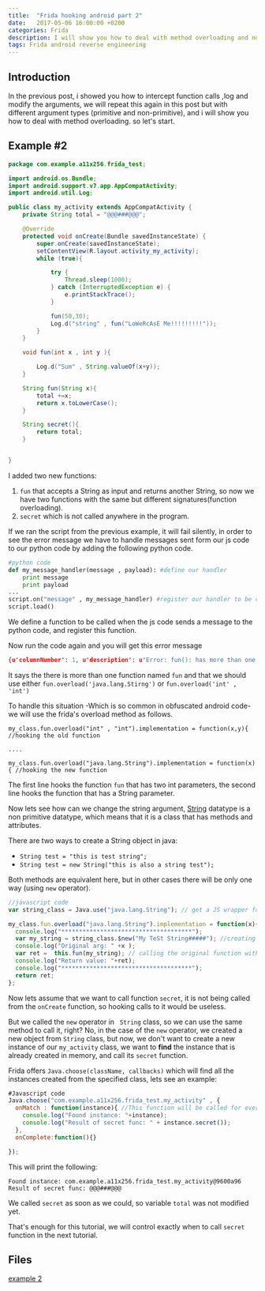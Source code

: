 ```yaml
---
title:  "Frida hooking android part 2"
date:   2017-05-06 16:00:00 +0200
categories: Frida
description: I will show you how to deal with method overloading and non-primitive datatypes.
tags: Frida android reverse engineering
---
```

## **Introduction**

In the previous post, i showed you how to intercept function calls ,log and modify the arguments, we will repeat this again in this post but with different argument types (primitive and non-primitive), and  i will show you how to deal with method overloading. so let's start.



## Example #2

```java
package com.example.a11x256.frida_test;

import android.os.Bundle;
import android.support.v7.app.AppCompatActivity;
import android.util.Log;

public class my_activity extends AppCompatActivity {
    private String total = "@@@###@@@";

    @Override
    protected void onCreate(Bundle savedInstanceState) {
        super.onCreate(savedInstanceState);
        setContentView(R.layout.activity_my_activity);
        while (true){

            try {
                Thread.sleep(1000);
            } catch (InterruptedException e) {
                e.printStackTrace();
            }

            fun(50,30);
            Log.d("string" , fun("LoWeRcAsE Me!!!!!!!!!"));
        }
    }

    void fun(int x , int y ){

        Log.d("Sum" , String.valueOf(x+y));
    }

    String fun(String x){
        total +=x;
        return x.toLowerCase();
    }

    String secret(){
        return total;
    }


}

```

I added two new functions:

1. `fun` that accepts a String as input and returns another String, so now we have two functions with the same but different signatures(function overloading).
2. `secret` which is not called anywhere in the program.



If we ran the script from the previous example, it will fail silently, in order to see the error message we have to handle messages sent form our js code to our python code by adding the following python code.

```python
#python code
def my_message_handler(message , payload): #define our handler
	print message
	print payload
...
script.on("message" , my_message_handler) #register our handler to be called
script.load()

```

We define a function to be called when the js code sends a message to the python code, and register this function.

Now run the code again and you will get this error message

```json
{u'columnNumber': 1, u'description': u"Error: fun(): has more than one overload, use .overload(<signature>) to choose from:\n\t.overload('java.lang.String')\n\t.overload('int', 'int')",...

```

It says the there is more than one function named `fun` and that we should use either `fun.overload('java.lang.Stirng')` or `fun.overload('int' , 'int')`



To handle this situation -Which is so common in obfuscated android code- we will use the frida's overload method as follows.

```
my_class.fun.overload("int" , "int").implementation = function(x,y){ //hooking the old function

....

my_class.fun.overload("java.lang.String").implementation = function(x){ //hooking the new function

```

The first line hooks the function `fun` that has two int parameters, the second line hooks the function that has a String parameter.

Now lets see how can we change the string argument, [String](https://docs.oracle.com/javase/8/docs/api/java/lang/String.html) datatype is a non primitive datatype, which means that it is a class that has methods and attributes.

There are two ways to create a String object in java:

- `String test = "this is test string";`
- `String test = new String("this is also a string test");`

Both methods are equivalent here, but in other cases there will be only one way (using `new` operator).

```javascript
//javascript code
var string_class = Java.use("java.lang.String"); // get a JS wrapper for java's String class

my_class.fun.overload("java.lang.String").implementation = function(x){ //hooking the new function
  console.log("*************************************");
  var my_string = string_class.$new("My TeSt String#####"); //creating a new String by using `new` operator 
  console.log("Original arg: " +x );
  var ret =  this.fun(my_string); // calling the original function with the new String, and putting its return value in ret variable
  console.log("Return value: "+ret);
  console.log("*************************************");
  return ret;
};
```

Now lets assume that we want to call function `secret`, it is not being called from the `onCreate` function, so hooking calls to it would be useless.

But we called the `new` operator in ` String` class, so we can use the same method to call it, right? No, in the case of the `new` operator, we created a new object from `String` class, but now, we don't want to create a new instance of our `my_activity` class, we want to **find** the instance that is already created in memory, and call its `secret` function.

Frida offers `Java.choose(className, callbacks)` which will find all the instances created from the specified class, lets see an example:

```javascript
#Javascript code
Java.choose("com.example.a11x256.frida_test.my_activity" , {
  onMatch : function(instance){ //This function will be called for every instance found by frida
    console.log("Found instance: "+instance);
    console.log("Result of secret func: " + instance.secret());
  },
  onComplete:function(){}

});
```

This will print the following:

```
Found instance: com.example.a11x256.frida_test.my_activity@9600a96
Result of secret func: @@@###@@@
```

We called `secret` as soon as we could, so variable `total` was not modified yet.

That's enough for this tutorial, we will control exactly when to call `secret` function in the next tutorial.



## Files

[example 2](https://github.com/11x256/frida-android-examples/tree/master/examples/2)

